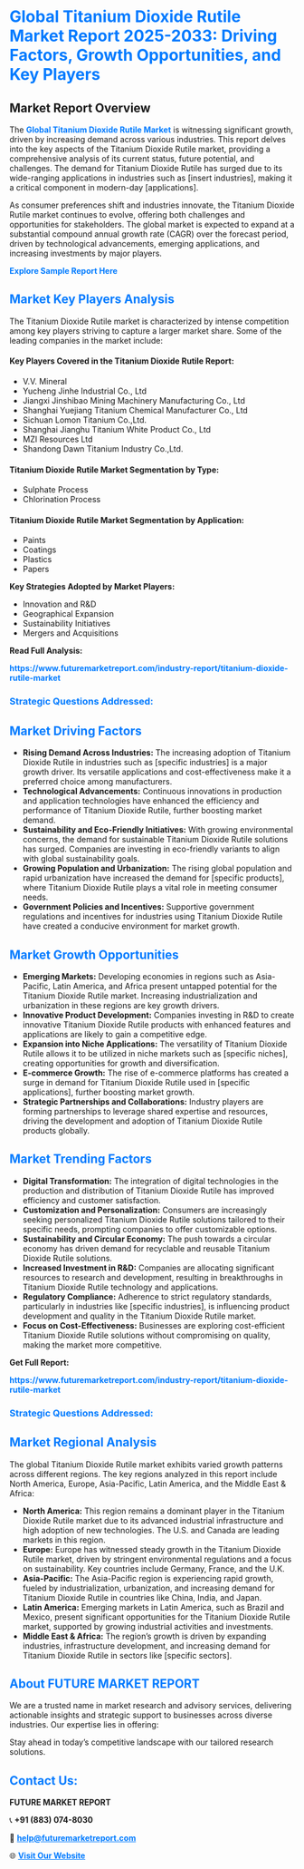 <h1 style="color: #007BFF;">Global Titanium Dioxide Rutile Market Report 2025-2033: Driving Factors, Growth Opportunities, and Key Players</h1>

<section id="overview">
<h2>Market Report Overview</h2>
<p>The <a href="https://www.futuremarketreport.com/industry-report/titanium-dioxide-rutile-market" style="color: #007BFF; text-decoration: none;"><strong>Global Titanium Dioxide Rutile Market</strong></a> is witnessing significant growth, driven by increasing demand across various industries. This report delves into the key aspects of the Titanium Dioxide Rutile market, providing a comprehensive analysis of its current status, future potential, and challenges. The demand for Titanium Dioxide Rutile has surged due to its wide-ranging applications in industries such as [insert industries], making it a critical component in modern-day [applications].</p>
<p>As consumer preferences shift and industries innovate, the Titanium Dioxide Rutile market continues to evolve, offering both challenges and opportunities for stakeholders. The global market is expected to expand at a substantial compound annual growth rate (CAGR) over the forecast period, driven by technological advancements, emerging applications, and increasing investments by major players.</p>
</section>

<section id="overview">
<p><a href="https://www.futuremarketreport.com/request-sample/reportId=86834" style="color: #007BFF; text-decoration: none;"><strong>Explore Sample Report Here</strong></a></p>
</section>

<section id="key-players">
<h2 style="color: #007BFF;">Market Key Players Analysis</h2>
<p>The Titanium Dioxide Rutile market is characterized by intense competition among key players striving to capture a larger market share. Some of the leading companies in the market include:</p>
<h4>Key Players Covered in the Titanium Dioxide Rutile Report:</h4>
<ul><li>V.V. Mineral</li><li>Yucheng Jinhe Industrial Co., Ltd</li><li>Jiangxi Jinshibao Mining Machinery Manufacturing Co., Ltd</li><li>Shanghai Yuejiang Titanium Chemical Manufacturer Co., Ltd</li><li>Sichuan Lomon Titanium Co.,Ltd.</li><li>Shanghai Jianghu Titanium White Product Co., Ltd</li><li>MZI Resources Ltd</li><li>Shandong Dawn Titanium Industry Co.,Ltd.</li></ul>
<h4>Titanium Dioxide Rutile Market Segmentation by Type:</h4>
<ul><li>Sulphate Process</li><li>Chlorination Process</li></ul>

<h4>Titanium Dioxide Rutile Market Segmentation by Application:</h4>
<ul><li>Paints</li><li>Coatings</li><li>Plastics</li><li>Papers</li></ul>
<p><strong>Key Strategies Adopted by Market Players:</strong></p>
<ul>
<li>Innovation and R&D</li>
<li>Geographical Expansion</li>
<li>Sustainability Initiatives</li>
<li>Mergers and Acquisitions</li>
</ul>
</section>

<section>
<p><strong>Read Full Analysis: </strong></p><a href="https://www.futuremarketreport.com/industry-report/titanium-dioxide-rutile-market" style="color: #007BFF; text-decoration: none;"><strong>https://www.futuremarketreport.com/industry-report/titanium-dioxide-rutile-market</strong></a>
<h3 style="color: #007BFF;">Strategic Questions Addressed:</h3>
</section>

<section id="driving-factors">
<h2 style="color: #007BFF;">Market Driving Factors</h2>
<ul>
<li><strong>Rising Demand Across Industries:</strong> The increasing adoption of Titanium Dioxide Rutile in industries such as [specific industries] is a major growth driver. Its versatile applications and cost-effectiveness make it a preferred choice among manufacturers.</li>
<li><strong>Technological Advancements:</strong> Continuous innovations in production and application technologies have enhanced the efficiency and performance of Titanium Dioxide Rutile, further boosting market demand.</li>
<li><strong>Sustainability and Eco-Friendly Initiatives:</strong> With growing environmental concerns, the demand for sustainable Titanium Dioxide Rutile solutions has surged. Companies are investing in eco-friendly variants to align with global sustainability goals.</li>
<li><strong>Growing Population and Urbanization:</strong> The rising global population and rapid urbanization have increased the demand for [specific products], where Titanium Dioxide Rutile plays a vital role in meeting consumer needs.</li>
<li><strong>Government Policies and Incentives:</strong> Supportive government regulations and incentives for industries using Titanium Dioxide Rutile have created a conducive environment for market growth.</li>
</ul>
</section>

<section id="growth-opportunities">
<h2 style="color: #007BFF;">Market Growth Opportunities</h2>
<ul>
<li><strong>Emerging Markets:</strong> Developing economies in regions such as Asia-Pacific, Latin America, and Africa present untapped potential for the Titanium Dioxide Rutile market. Increasing industrialization and urbanization in these regions are key growth drivers.</li>
<li><strong>Innovative Product Development:</strong> Companies investing in R&D to create innovative Titanium Dioxide Rutile products with enhanced features and applications are likely to gain a competitive edge.</li>
<li><strong>Expansion into Niche Applications:</strong> The versatility of Titanium Dioxide Rutile allows it to be utilized in niche markets such as [specific niches], creating opportunities for growth and diversification.</li>
<li><strong>E-commerce Growth:</strong> The rise of e-commerce platforms has created a surge in demand for Titanium Dioxide Rutile used in [specific applications], further boosting market growth.</li>
<li><strong>Strategic Partnerships and Collaborations:</strong> Industry players are forming partnerships to leverage shared expertise and resources, driving the development and adoption of Titanium Dioxide Rutile products globally.</li>
</ul>
</section>

<section id="trending-factors">
<h2 style="color: #007BFF;">Market Trending Factors</h2>
<ul>
<li><strong>Digital Transformation:</strong> The integration of digital technologies in the production and distribution of Titanium Dioxide Rutile has improved efficiency and customer satisfaction.</li>
<li><strong>Customization and Personalization:</strong> Consumers are increasingly seeking personalized Titanium Dioxide Rutile solutions tailored to their specific needs, prompting companies to offer customizable options.</li>
<li><strong>Sustainability and Circular Economy:</strong> The push towards a circular economy has driven demand for recyclable and reusable Titanium Dioxide Rutile solutions.</li>
<li><strong>Increased Investment in R&D:</strong> Companies are allocating significant resources to research and development, resulting in breakthroughs in Titanium Dioxide Rutile technology and applications.</li>
<li><strong>Regulatory Compliance:</strong> Adherence to strict regulatory standards, particularly in industries like [specific industries], is influencing product development and quality in the Titanium Dioxide Rutile market.</li>
<li><strong>Focus on Cost-Effectiveness:</strong> Businesses are exploring cost-efficient Titanium Dioxide Rutile solutions without compromising on quality, making the market more competitive.</li>
</ul>
</section>

<section>
<p><strong>Get Full Report: </strong></p><a href="https://www.futuremarketreport.com/industry-report/titanium-dioxide-rutile-market" style="color: #007BFF; text-decoration: none;"><strong>https://www.futuremarketreport.com/industry-report/titanium-dioxide-rutile-market</strong></a>
<h3 style="color: #007BFF;">Strategic Questions Addressed:</h3>
</section>


<section id="regional-analysis">
<h2 style="color: #007BFF;">Market Regional Analysis</h2>
<p>The global Titanium Dioxide Rutile market exhibits varied growth patterns across different regions. The key regions analyzed in this report include North America, Europe, Asia-Pacific, Latin America, and the Middle East & Africa:</p>
<ul>
<li><strong>North America:</strong> This region remains a dominant player in the Titanium Dioxide Rutile market due to its advanced industrial infrastructure and high adoption of new technologies. The U.S. and Canada are leading markets in this region.</li>
<li><strong>Europe:</strong> Europe has witnessed steady growth in the Titanium Dioxide Rutile market, driven by stringent environmental regulations and a focus on sustainability. Key countries include Germany, France, and the U.K.</li>
<li><strong>Asia-Pacific:</strong> The Asia-Pacific region is experiencing rapid growth, fueled by industrialization, urbanization, and increasing demand for Titanium Dioxide Rutile in countries like China, India, and Japan.</li>
<li><strong>Latin America:</strong> Emerging markets in Latin America, such as Brazil and Mexico, present significant opportunities for the Titanium Dioxide Rutile market, supported by growing industrial activities and investments.</li>
<li><strong>Middle East & Africa:</strong> The region’s growth is driven by expanding industries, infrastructure development, and increasing demand for Titanium Dioxide Rutile in sectors like [specific sectors].</li>
</ul>
</section>

<footer>
<h2 style="color: #007BFF;">About FUTURE MARKET REPORT</h2>
<p>We are a trusted name in market research and advisory services, delivering actionable insights and strategic support to businesses across diverse industries. Our expertise lies in offering:</p>

<p>Stay ahead in today’s competitive landscape with our tailored research solutions.</p>

<h2 style="color: #007BFF;">Contact Us:</h2>
<p><strong>FUTURE MARKET REPORT</strong></p>
<p>📞 <strong>+91 (883) 074-8030</strong></p>
<p>📧 <strong><a href="mailto:help@futuremarketreport.com" style="color: #007BFF;">help@futuremarketreport.com</a></strong></p>
<p>🌐 <strong><a href="https://www.futuremarketreport.com/" style="color: #007BFF;">Visit Our Website</a></strong></p>
</footer>